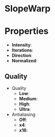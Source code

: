 # SlopeWarp


# Properties

- **Intensity**: 
- **Iterations**: 
- **Direction**: 
- **Normalized**: 

## Quality

- Quality
  - **Low**: <desc>
  - **Medium**: <desc>
  - **High**: <desc>
  - **Ultra**: <desc>
- Antialiasing
  - **Off**: <desc>
  - **x4**: <desc>
  - **x16**: <desc>



